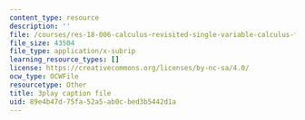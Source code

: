 ```yaml
---
content_type: resource
description: ''
file: /courses/res-18-006-calculus-revisited-single-variable-calculus-fall-2010/89e4b47d75fa52a5ab0cbed3b5442d1a_U40Q3SzzEtU.vtt
file_size: 43504
file_type: application/x-subrip
learning_resource_types: []
license: https://creativecommons.org/licenses/by-nc-sa/4.0/
ocw_type: OCWFile
resourcetype: Other
title: 3play caption file
uid: 89e4b47d-75fa-52a5-ab0c-bed3b5442d1a
---
```


